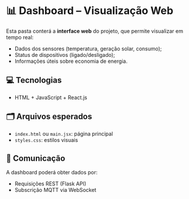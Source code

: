 # 📊 Dashboard – Visualização Web

Esta pasta conterá a **interface web** do projeto, que permite visualizar em tempo real:

- Dados dos sensores (temperatura, geração solar, consumo);
- Status de dispositivos (ligado/desligado);
- Informações úteis sobre economia de energia.

## 💻 Tecnologias
- HTML + JavaScript + React.js

## 🗂️ Arquivos esperados
- `index.html` ou `main.jsx`: página principal
- `styles.css`: estilos visuais

## 📡 Comunicação
A dashboard poderá obter dados por:
- Requisições REST (Flask API)
- Subscrição MQTT via WebSocket
